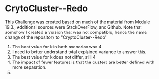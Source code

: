 # CrytoCluster--Redo

This Challenge was created based on much of the material from Module 19.3., Additional sources were StackOverFlow, and Github. 
Note that somehow I created a version that was not compatible, hence the name change of the repository to "CryptoCluster--Redo"

1. The best value for k in both scenarios was 4
2. I need to better understand total explained variance to answer this.
3. The best value for k does not differ, still 4
4. The impact of fewer features is that the custers are better defined with more separation.
5. 
